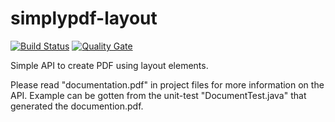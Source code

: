 # simplypdf-layout

[![Build Status](https://travis-ci.org/rramillien/simplypdf-layout.svg?branch=master)](https://travis-ci.org/rramillien/simplypdf-layout)
[![Quality Gate](https://sonarqube.com/api/badges/gate?key=com.web4enterprise:simplypdf-layout)](https://sonarqube.com/dashboard/index/com.web4enterprise:simplypdf-layout)

Simple API to create PDF using layout elements.

Please read "documentation.pdf" in project files for more information on the API.
Example can be gotten from the unit-test "DocumentTest.java" that generated the documention.pdf.